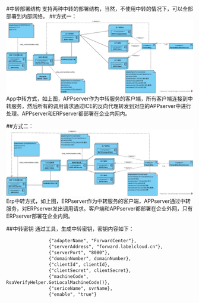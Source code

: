 #中转部署结构
支持两种中转的部署结构，当然，不使用中转的情况下，可以全部部署到内部网络。
##方式一：
![](/assets/App中转部署图2.jpg)
App中转方式，如上图，APPserver作为中转服务的客户端，所有客户端连接到中转服务，然后所有的调用请求通过ICE的反向代理转发到对应的APPserver中进行处理。APPserver和ERPserver都部署在企业内网内。

##方式二：
![](/assets/ERP中转部署图2.jpg)
Erp中转方式，如上图，ERPserver作为中转服务的客户端，APPserver通过中转服务，对ERPserver发出调用请求。客户端和APPserver都部署在企业外网，只有ERPserver部署在企业内网。

##中转密钥
通过工具，生成中转密钥，密钥内容如下：

```
                {"adapterName", "ForwardCenter"},
                {"serverAddress", "forward.labelcloud.cn"},
                {"serverPort", "8080"},
                {"domainNumber", domainNumber},
                {"clientId", clientId},
                {"clientSecret", clientSecret},
                {"machineCode", RsaVerifyHelper.GetLocalMachineCode()},
                {"sericeName", svrName},
                {"enable", "true"}
```

